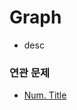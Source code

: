 # Graph
- desc

### 연관 문제
- [Num. Title](https://github.com/hanbee1005/AlgorithmStudy/blob/master/Leetcode/202301)